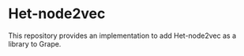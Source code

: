 # Het-node2vec
This repository provides  an implementation to add Het-node2vec as a library to Grape. 

